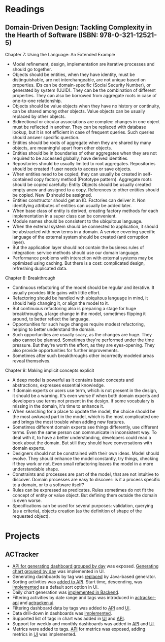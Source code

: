 # Readings

## Domain-Driven Design: Tackling Complexity in the Hearth of Software (ISBN: 978-0-321-12521-5)

Chapter 7: Using the Language: An Extended Example
- Model refinement, design, implementation are iterative processes and should go together.
- Objects should be entities, when they have identity, must be distinguishable, are not interchangeable, are not unique based on properties.
IDs can be domain-specific (Social Security Number), or generated by system (UUID). They can be the combination of different properties.
They can also be borrowed from aggregate roots in case of one-to-one relationship.
- Objects should be value objects when they have no history or continuity, can be shared among other objects.
Value objects can be usually replaced by other objects.
- Bidirectional or circular associations are complex: changes in one object must be reflected in another.
They can be replaced with database lookup, but it is not efficient in case of frequent queries.
Such queries should answer specific question.
- Entities should be roots of aggregate when they are shared by many objects, are meaningful apart from other objects.
- Entities should be in boundaries of other aggregates when they are not required to be accessed globally, have derived identities.
- Repositories should be usually limited to root aggregates. Repositories should be created if user needs to access or save objects.
- When entities need to be copied, they can usually be created in self-contained copy factory method (Prototype pattern).
Aggregate roots should be copied carefully: Entity Objects should be usually created empty anew and assigned to a copy.
References to other entities should be copied. New ID should be assigned. 
- Entities constructor should get an ID. Factories can deliver it. Non identifying attributes of entities can usually be added later.
- When base class of entity is derived, creating factory methods for each implementation in a super class can be convenient.
- Module names should be consistent to the ubiquitous language.
- When the external system should be connected to application, it should be abstracted with new terms in a domain.
A service covering specific language of the external system should be created (anti corruption layer). 
- But the application layer should not contain the business rules of integration: service methods should use our domain language.
- Performance problems with interaction with external systems may be optimized using caching.
But there is a cost: complicated design, refreshing duplicated data.

Chapter 8: Breakthrough
- Continuous refactoring of the model should be regular and iterative. It usually provides little gains with little effort.
- Refactoring should be handled with ubiquitous language in mind, it should help changing it, or align the model to it.
- But continuous refactoring also is preparing a stage for huge breakthroughs, a large change in the model, sometimes
flipping it around, to better reflect the language.
- Opportunities for such huge changes require modest refactoring, helping to better understand the domain.
- Such opportunities are usually scary, as the changes are huge. They also cannot be planned. 
Sometimes they're performed under the time pressure. But they're worth the effort, as they are eyes-opening.
They also provide opportunities for further improvements.
- Sometimes after such breakthroughs other incorrectly modeled areas reveal themselves.

Chapter 9: Making implicit concepts explicit
- A deep model is powerful as it contains basic concepts and abstractions, expresses essential knowledge.
- If domain experts or users use term, which is not present in the design, it should be a warning.
It's even worse if when both domain experts and developers use terms not present in the design.
If some vocabulary is missing in the domain, it's time to enhance it.
- When searching for a place to update the model, the choice should be the most awkward part in the model,
which is the most complicated one and brings the most trouble when adding new features.
- Sometimes different domain experts see things differently, use different terms. Even the same person can communicate in inconsistent way.
To deal with it, to have a better understanding, developers could read a book about the domain.
But still they should have conversations with domain experts.
- Designers should not be constrained with their own ideas. Model should evolve.
They should enhance the model constantly, try things, checking if they work or not.
Even small refactoring leaves the model in a more understandable shape.
- Constraints and processes are part of the model, that are not intuitive to discover.
Domain processes are easy to discover: is it a process specific to a domain, or to a software itself?
- Rules can be expressed as predicates. Rules sometimes do not fit the concept of entity or value object.
But defining them outside the domain is even worse.
- Specifications can be used for several purposes: validation, querying (as a criteria), objects creation (as the definition of shape of the requested object).


# Projects

## ACTracker

- [API for generating dashboard grouped by day](https://github.com/marcinciapa/actracker-api/pull/51) was exposed.
[Generating chart grouped by day](https://github.com/marcinciapa/actracker-ui/pull/24) was implemented in UI.
- Generating dashboards by tag was [replaced](https://github.com/marcinciapa/actracker-api/pull/52) by Java-based generator.
- Sorting activities was [added to API](https://github.com/marcinciapa/actracker-api/pull/53).
Start time, descending, was [implemented](https://github.com/marcinciapa/actracker-ui/pull/25) as a default sort option in UI.
- Daily chart generation was [implemented in Backend](https://github.com/marcinciapa/actracker-api/pull/55).
- Filtering activities by date range and tags was introduced in [actracker-api](https://github.com/marcinciapa/actracker-api/pull/56) and [actracker-ui](https://github.com/marcinciapa/actracker-ui/pull/26).
- Filtering dashboard data by tags was added to [API](https://github.com/marcinciapa/actracker-api/pull/57) and [UI](https://github.com/marcinciapa/actracker-ui/pull/27).
- Data drill-down in dashboards was [implemented](https://github.com/marcinciapa/actracker-ui/pull/29).
- Supported list of tags in chart was added in [UI](https://github.com/marcinciapa/actracker-ui/pull/31) and [API](https://github.com/marcinciapa/actracker-api/pull/60).
- Support for weekly and monthly dashboards was added in [API](https://github.com/marcinciapa/actracker-api/pull/63) and [UI](https://github.com/marcinciapa/actracker-ui/pull/32).
- Metrics were added to tags. [API](https://github.com/marcinciapa/actracker-api/pull/70) for metrics was exposed,
adding metrics in [UI](https://github.com/marcinciapa/actracker-ui/pull/38) was implemented.